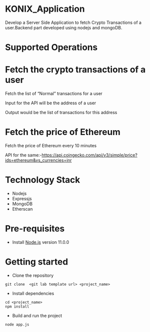 # KONIX_Application
Develop a Server Side Application to fetch Crypto Transactions of a user.Backend part developed using nodejs and mongoDB.

# Supported Operations 

# Fetch the crypto transactions of a user

Fetch the list of “Normal” transactions for a user

Input for the API will be the address of a user

Output would be the list of transactions for this address

# Fetch the price of Ethereum

Fetch the price of Ethereum every 10 minutes

API for the same:-https://api.coingecko.com/api/v3/simple/price?ids=ethereum&vs_currencies=inr

# Technology Stack

-   Nodejs
-   Expressjs
-   MongoDB
-   Etherscan

# Pre-requisites

-   Install [Node.js](https://nodejs.org/en/) version 11.0.0

# Getting started

-   Clone the repository

```
git clone  <git lab template url> <project_name>
```

-   Install dependencies

```
cd <project_name>
npm install
```

-   Build and run the project

```
node app.js

```
